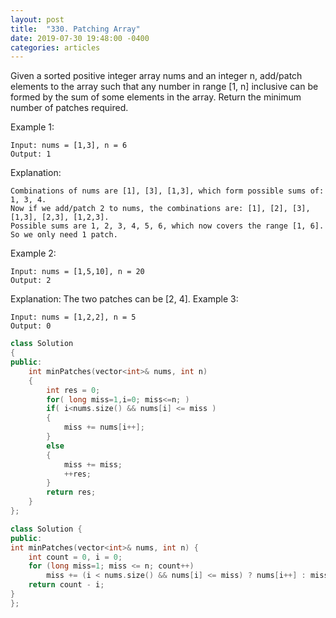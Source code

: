 ```yaml
---
layout: post
title:  "330. Patching Array"
date: 2019-07-30 19:48:00 -0400
categories: articles
---
```

Given a sorted positive integer array nums and an integer n, add/patch elements to the array such that any number in range [1, n] inclusive can be formed by the sum of some elements in the array. Return the minimum number of patches required.

Example 1:
```
Input: nums = [1,3], n = 6
Output: 1 
```
Explanation:
```
Combinations of nums are [1], [3], [1,3], which form possible sums of: 1, 3, 4.
Now if we add/patch 2 to nums, the combinations are: [1], [2], [3], [1,3], [2,3], [1,2,3].
Possible sums are 1, 2, 3, 4, 5, 6, which now covers the range [1, 6].
So we only need 1 patch.
```
Example 2:
```
Input: nums = [1,5,10], n = 20
Output: 2
```
Explanation: The two patches can be [2, 4].
Example 3:
```
Input: nums = [1,2,2], n = 5
Output: 0
```

```c++
class Solution 
{
public:
    int minPatches(vector<int>& nums, int n) 
    {
        int res = 0;
        for( long miss=1,i=0; miss<=n; ) 
        if( i<nums.size() && nums[i] <= miss ) 
        {
            miss += nums[i++];
        } 
        else 
        {
            miss += miss;
            ++res;
        }
        return res;
    }
};
```

```c++
class Solution {
public:
int minPatches(vector<int>& nums, int n) {
    int count = 0, i = 0;
    for (long miss=1; miss <= n; count++)
        miss += (i < nums.size() && nums[i] <= miss) ? nums[i++] : miss;
    return count - i;
}
};
```